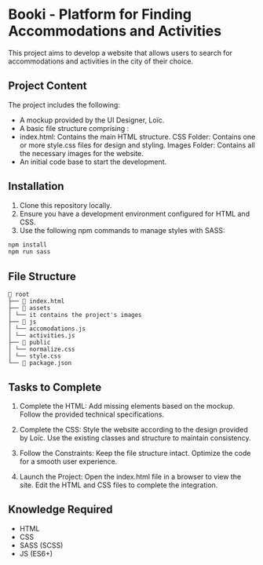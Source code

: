 # Booki - Platform for Finding Accommodations and Activities
This project aims to develop a website that allows users to search for accommodations and activities in the city of their choice.

## Project Content
The project includes the following:

- A mockup provided by the UI Designer, Loïc.
- A basic file structure comprising :
- index.html: Contains the main HTML structure.
    CSS Folder: Contains one or more style.css files for design and styling.
    Images Folder: Contains all the necessary images for the website.
- An initial code base to start the development.

## Installation

1. Clone this repository locally.
2. Ensure you have a development environment configured for HTML and CSS.
3. Use the following npm commands to manage styles with SASS:

```bash
npm install
npm run sass
```

## File Structure

```
📂 root
├── 📄 index.html
├── 📂 assets
│ └── it contains the project's images
├── 📂 js
│ └── accomodations.js
│ └── activities.js
├── 📂 public
│ └── normalize.css
│ └── style.css
└── 📄 package.json
```

## Tasks to Complete

1. Complete the HTML:
Add missing elements based on the mockup.
Follow the provided technical specifications.

2. Complete the CSS:
Style the website according to the design provided by Loïc.
Use the existing classes and structure to maintain consistency.

3. Follow the Constraints:
Keep the file structure intact.
Optimize the code for a smooth user experience.

4. Launch the Project:
Open the index.html file in a browser to view the site.
Edit the HTML and CSS files to complete the integration.

## Knowledge Required

- HTML
- CSS
- SASS (SCSS)
- JS (ES6+)